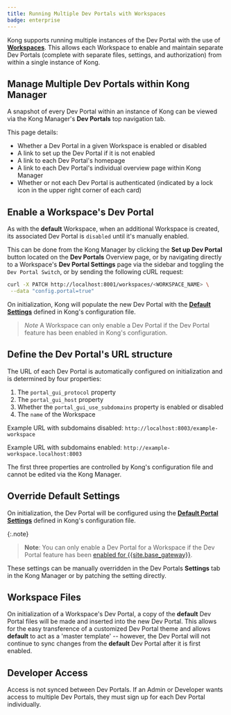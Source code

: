 ```yaml
---
title: Running Multiple Dev Portals with Workspaces
badge: enterprise
---
```


Kong supports running multiple instances of the Dev Portal with the use of
[**Workspaces**](/gateway/{{page.kong_version}}/admin-api/workspaces/reference). This allows each Workspace to enable
and maintain separate Dev Portals (complete with separate files, settings, and
authorization) from within a single instance of Kong.

## Manage Multiple Dev Portals within Kong Manager

A snapshot of every Dev Portal within an instance of Kong can be viewed via
the Kong Manager's **Dev Portals** top navigation tab.

This page details:

- Whether a Dev Portal in a given Workspace is enabled or disabled
- A link to set up the Dev Portal if it is not enabled
- A link to each Dev Portal's homepage
- A link to each Dev Portal's individual overview page within Kong Manager
- Whether or not each Dev Portal is authenticated (indicated by a lock icon
in the upper right corner of each card)

## Enable a Workspace's Dev Portal

As with the **default** Workspace, when an additional Workspace is created, 
its associated Dev Portal is `disabled` until it's manually enabled.

This can be done from the Kong Manager by clicking the **Set up Dev Portal**
button located on the **Dev Portals** Overview page, or by navigating directly
to a Workspace's **Dev Portal Settings** page via the sidebar and toggling the
`Dev Portal Switch`, or by sending the following cURL request:

```bash
curl -X PATCH http://localhost:8001/workspaces/<WORKSPACE_NAME> \
 --data "config.portal=true"
```

On initialization, Kong will populate the new Dev Portal with the [**Default Settings**](/gateway/{{page.kong_version}}/reference/configuration/#dev-portal) defined in Kong's configuration file.

>*Note* A Workspace can only enable a Dev Portal if the Dev Portal feature has been enabled in Kong's configuration.


## Define the Dev Portal's URL structure

The URL of each Dev Portal is automatically configured on initialization and
is determined by four properties:

1. The `portal_gui_protocol` property
2. The `portal_gui_host` property
3. Whether the `portal_gui_use_subdomains` property is enabled or disabled
4. The `name` of the Workspace

Example URL with subdomains disabled: `http://localhost:8003/example-workspace`

Example URL with subdomains enabled: `http://example-workspace.localhost:8003`

The first three properties are controlled by Kong's configuration file and
cannot be edited via the Kong Manager.

## Override Default Settings

On initialization, the Dev Portal will be configured using the [**Default Portal Settings**](/gateway/{{page.kong_version}}/reference/configuration/#dev-portal) defined in Kong's configuration file.

{:.note}
> **Note**: You can only enable a Dev Portal for a Workspace if the
Dev Portal feature has been [enabled for {{site.base_gateway}}](/gateway/{{page.kong_version}}/kong-enterprise/dev-portal/enable/).

These settings can be manually overridden in the Dev Portals **Settings** tab
in the Kong Manager or by patching the setting directly.

## Workspace Files

On initialization of a Workspace's Dev Portal, a copy of the **default** Dev Portal files will be made and inserted into the new Dev Portal. This allows for the easy transference of a customized Dev Portal theme and allows **default** to act as a 'master template' -- however, the Dev Portal will not continue to sync changes from the **default** Dev Portal after it is first enabled.

## Developer Access

Access is not synced between Dev Portals. If an Admin or Developer wants access to multiple Dev Portals, they must sign up for each Dev Portal individually.
